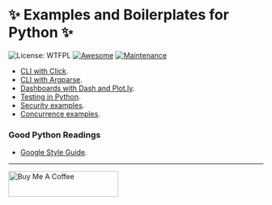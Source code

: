 # ✨ Examples and Boilerplates for Python ✨ 

![License: WTFPL](https://img.shields.io/badge/License-WTFPL-brightgreen.svg) [![Awesome](https://cdn.rawgit.com/sindresorhus/awesome/d7305f38d29fed78fa85652e3a63e154dd8e8829/media/badge.svg)](https://github.com/bt3gl/Awesome_Entrepreneur) [![Maintenance](https://img.shields.io/badge/Maintained%3F-yes-green.svg)](https://GitHub.com/Naereen/StrapDown.js/graphs/commit-activity) 

* [CLI with Click](https://github.com/bt3gl/Awesome_Python_Boilerplates/tree/master/CLI_app).
* [CLI with Argparse](https://github.com/bt3gl/Awesome_Python_Boilerplates/tree/master/Argparse_app).
* [Dashboards with Dash and Plot.ly](https://github.com/bt3gl/Awesome_Python_Boilerplates/tree/master/dash_app).
* [Testing in Python](https://github.com/bt3gl/Awesome_Python_Boilerplates/tree/master/Testing).
* [Security examples](https://github.com/bt3gl/Awesome_Python_Examples/tree/master/Security_examples).
* [Concurrence examples](https://github.com/bt3gl/Awesome_Python_Examples/tree/master/Concurrence_examples).

### Good Python Readings

* [Google Style Guide](https://google.github.io/styleguide/pyguide.html).


---


<a href="https://www.buymeacoffee.com/miavonpizza" target="_blank"><img src="https://cdn.buymeacoffee.com/buttons/arial-pink.png" alt="Buy Me A Coffee" style="height: 51px !important;width: 217px !important;" ></a>

